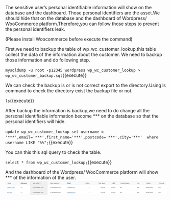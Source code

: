 The sensitive user’s personal identifiable information will show on the database and the dashboard. Those personal identifiers are the asset.We should hide that on the database and the dashboard of Wordpress/ WooCommerce platform.Therefore,you can follow those steps to prevent the personal identifiers leak. 

(Please install Woocommerce before execute the command)

First,we need to backup the table of wp_wc_customer_lookup,this table collect the data of the information about the customer. We need to backup those information and do following step. 

`mysqldump -u root -p12345 wordpress wp_wc_customer_lookup > wp_wc_customer_backup.sql`{{execute}} 

 We can check the backup is or is not correct export to the directory.Using ls command to check the directory exist the backup file or not.

 `ls`{{execute}}

After backup the information is backup,we need to do change all the personal identifiable information become *** on the database so that the personal identifiers will hide.

`update wp_wc_customer_lookup set username = '***',email='***',first_name='***',postcode='***',city='***'  where username LIKE "%%";`{{execute}}

You can this this sql query to check the table.

`select * from wp_wc_customer_lookup;`{{execute}}

And the dashboard of the Wordpress/ WooCommerce platform will show *** of the information of the user.
![step1_pic1.png](./assets/step1_pic1.png)
